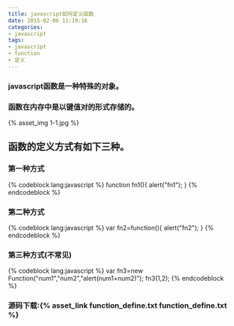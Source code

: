 ```yaml
---
title: javascript如何定义函数
date: 2015-02-06 11:19:16
categories:
- javascript
tags:
- javascript
- function
- 定义
---
```

### javascript函数是一种特殊的对象。
### 函数在内存中是以键值对的形式存储的。
{% asset_img 1-1.jpg %}
<!-- more -->
## 函数的定义方式有如下三种。
### 第一种方式
{% codeblock lang:javascript %}
function fn1(){
		alert("fn1");
	}
{% endcodeblock %}
### 第二种方式
{% codeblock lang:javascript %}
var fn2=function(){
	alert("fn2");
}
{% endcodeblock %}
### 第三种方式(不常见)
{% codeblock lang:javascript %}
var fn3=new Function("num1","num2","alert(num1+num2)");
fn3(1,2);
{% endcodeblock %}
### 源码下载:{% asset_link function_define.txt function_define.txt %}
